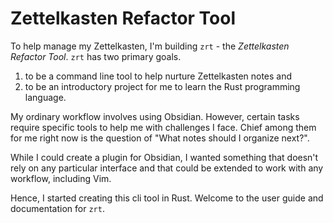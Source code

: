 # Zettelkasten Refactor Tool

To help manage my Zettelkasten, I'm building `zrt` - the *Zettelkasten Refactor Tool*.
`zrt` has two primary goals.

1) to be a command line tool to help nurture Zettelkasten notes and
2) to be an introductory project for me to learn the Rust programming language.


My ordinary workflow involves using Obsidian. However, certain tasks require specific tools to help me with challenges I face.
Chief among them for me right now is the question of "What notes should I organize next?".

While I could create a plugin for Obsidian, I wanted something that doesn't rely on any particular interface
and that could be extended to work with any workflow, including Vim.

Hence, I started creating this cli tool in Rust. Welcome to the user guide and documentation for `zrt`.
